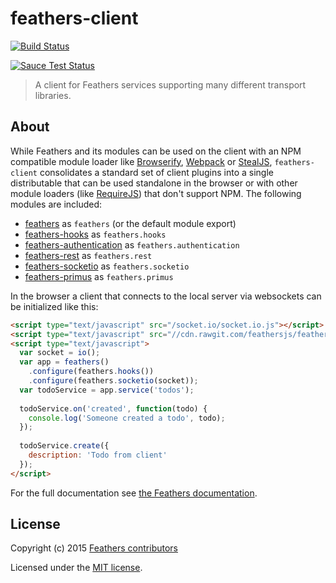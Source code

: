 # feathers-client

[![Build Status](https://travis-ci.org/feathersjs/feathers-client.png?branch=master)](https://travis-ci.org/feathersjs/feathers-client)

[![Sauce Test Status](https://saucelabs.com/buildstatus/feathersjs)](https://saucelabs.com/u/feathersjs)

> A client for Feathers services supporting many different transport libraries.

## About

While Feathers and its modules can be used on the client with an NPM compatible module loader like [Browserify](http://browserify.org/), [Webpack](https://webpack.github.io/) or [StealJS](http://stealjs.com), `feathers-client` consolidates a standard set of client plugins into a single distributable that can be used standalone in the browser or with other module loaders (like [RequireJS](http://requirejs.org/)) that don't support NPM. The following modules are included:

- [feathers](https://github.com/feathersjs/feathers) as `feathers` (or the default module export)
- [feathers-hooks](https://github.com/feathersjs/feathers-hooks) as `feathers.hooks`
- [feathers-authentication](https://github.com/feathersjs/feathers-authentication) as `feathers.authentication`
- [feathers-rest](https://github.com/feathersjs/feathers-rest) as `feathers.rest`
- [feathers-socketio](https://github.com/feathersjs/feathers-socketio) as `feathers.socketio`
- [feathers-primus](https://github.com/feathersjs/feathers-primus) as `feathers.primus`

In the browser a client that connects to the local server via websockets can be initialized like this:

```html
<script type="text/javascript" src="/socket.io/socket.io.js"></script>
<script type="text/javascript" src="//cdn.rawgit.com/feathersjs/feathers-client/v1.1.0/dist/feathers.js"></script>
<script type="text/javascript">
  var socket = io();
  var app = feathers()
    .configure(feathers.hooks())
    .configure(feathers.socketio(socket));
  var todoService = app.service('todos');
  
  todoService.on('created', function(todo) {
    console.log('Someone created a todo', todo);
  });
  
  todoService.create({
    description: 'Todo from client'
  });
</script>
```

For the full documentation see [the Feathers documentation](http://docs.feathersjs.com/clients/feathers.html).

## License

Copyright (c) 2015 [Feathers contributors](https://github.com/feathersjs/feathers-client/graphs/contributors)

Licensed under the [MIT license](LICENSE).
